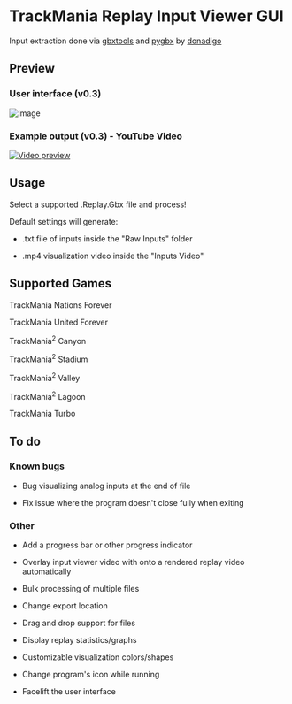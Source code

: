 # TrackMania Replay Input Viewer GUI

Input extraction done via [gbxtools](https://github.com/donadigo/gbxtools) and [pygbx](https://github.com/donadigo/pygbx) by [donadigo](https://github.com/donadigo)


## Preview
### User interface (v0.3)
![image](https://user-images.githubusercontent.com/32379779/119478450-ad4dad80-bd04-11eb-916a-7d2268a2cc90.png)

### Example output (v0.3) - YouTube Video
[![Video preview](http://img.youtube.com/vi/mG7xsEQ2H98/0.jpg)](http://www.youtube.com/watch?v=mG7xsEQ2H98 "(Controller inputs) Turbo #128 - 58.330 by riolu")

## Usage

Select a supported .Replay.Gbx file and process!

Default settings will generate:

- .txt file of inputs inside the "Raw Inputs" folder

- .mp4 visualization video inside the "Inputs Video"


## Supported Games

TrackMania Nations Forever

TrackMania United Forever

TrackMania<sup>2</sup> Canyon

TrackMania<sup>2</sup> Stadium

TrackMania<sup>2</sup> Valley

TrackMania<sup>2</sup> Lagoon

TrackMania Turbo

## To do

### Known bugs

- Bug visualizing analog inputs at the end of file

- Fix issue where the program doesn't close fully when exiting

### Other

- Add a progress bar or other progress indicator

- Overlay input viewer video with onto a rendered replay video automatically

- Bulk processing of multiple files

- Change export location

- Drag and drop support for files

- Display replay statistics/graphs

- Customizable visualization colors/shapes

- Change program's icon while running

- Facelift the user interface

